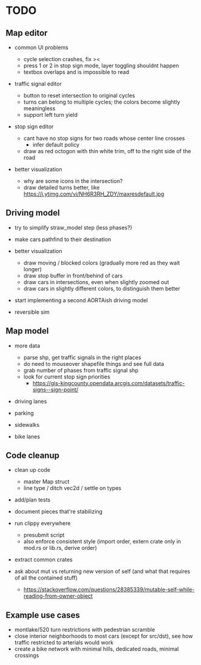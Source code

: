 # TODO

## Map editor

- common UI problems
	- cycle selection crashes, fix ><
	- press 1 or 2 in stop sign mode, layer toggling shouldnt happen
	- textbox overlaps and is impossible to read

- traffic signal editor
	- button to reset intersection to original cycles
	- turns can belong to multiple cycles; the colors become slightly meaningless
	- support left turn yield

- stop sign editor
	- cant have no stop signs for two roads whose center line crosses
		- infer default policy
	- draw as red octogon with thin white trim, off to the right side of the road

- better visualization
	- why are some icons in the intersection?
	- draw detailed turns better, like https://i.ytimg.com/vi/NH6R3RH_ZDY/maxresdefault.jpg

## Driving model

- try to simplify straw_model step (less phases?)

- make cars pathfind to their destination

- better visualization
	- draw moving / blocked colors (gradually more red as they wait longer)
	- draw stop buffer in front/behind of cars
	- draw cars in intersections, even when slightly zoomed out
	- draw cars in slightly different colors, to distinguish them better

- start implementing a second AORTAish driving model

- reversible sim

## Map model

- more data
	- parse shp, get traffic signals in the right places
	- do need to mouseover shapefile things and see full data
	- grab number of phases from traffic signal shp
	- look for current stop sign priorities
		- https://gis-kingcounty.opendata.arcgis.com/datasets/traffic-signs--sign-point/

- driving lanes
- parking
- sidewalks
- bike lanes

## Code cleanup

- clean up code
	- master Map struct
	- line type / ditch vec2d / settle on types

- add/plan tests
- document pieces that're stabilizing
- run clippy everywhere
	- presubmit script
	- also enforce consistent style (import order, extern crate only in mod.rs or lib.rs, derive order)
- extract common crates
- ask about mut vs returning new version of self (and what that requires of all the contained stuff)
	- https://stackoverflow.com/questions/28385339/mutable-self-while-reading-from-owner-object

## Example use cases

- montlake/520 turn restrictions with pedestrian scramble
- close interior neighborhoods to most cars (except for src/dst), see how traffic restricted to arterials would work
- create a bike network with minimal hills, dedicated roads, minimal crossings
